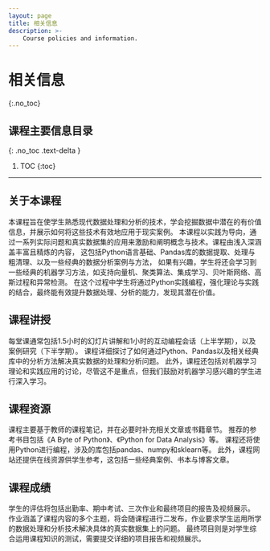 ```yaml
---
layout: page
title: 相关信息
description: >-
    Course policies and information.
---
```


# 相关信息
{:.no_toc}

## 课程主要信息目录
{: .no_toc .text-delta }

1. TOC
{:toc}

---

## 关于本课程

本课程旨在使学生熟悉现代数据处理和分析的技术，学会挖掘数据中潜在的有价值信息，并展示如何将这些技术有效地应用于现实案例。
本课程以实践为导向，通过一系列实际问题和真实数据集的应用来激励和阐明概念与技术。课程由浅入深涵盖丰富且精炼的内容，
这包括Python语言基础、Pandas库的数据提取、处理与粗清理、以及一些经典的数据分析案例与方法，
如果有兴趣，学生将还会学习到一些经典的机器学习方法，如支持向量机、聚类算法、集成学习、贝叶斯网络、高斯过程和异常检测。
在这个过程中学生将通过Python实践编程，强化理论与实践的结合，最终能有效提升数据处理、分析的能力，发现其潜在价值。

## 课程讲授

每堂课通常包括1.5小时的幻灯片讲解和1小时的互动编程会话（上半学期），以及案例研究（下半学期）。
课程详细探讨了如何通过Python、Pandas以及相关经典库中的分析方法解决真实数据的处理和分析问题。
此外，课程还包括对机器学习理论和实践应用的讨论，尽管这不是重点，但我们鼓励对机器学习感兴趣的学生进行深入学习。
## 课程资源

课程主要基于教师的课程笔记，并在必要时补充相关文章或书籍章节。
推荐的参考书目包括《A Byte of Python》、《Python for Data Analysis》等。
课程还将使用Python进行编程，涉及的库包括pandas、numpy和sklearn等。
此外，课程网站还提供在线资源供学生参考，这包括一些经典案例、书本与博客文章。


## 课程成绩

学生的评估将包括出勤率、期中考试、三次作业和最终项目的报告及视频展示。
作业涵盖了课程内容的多个主题，将会随课程进行二发布，作业要求学生运用所学的数据处理和分析技术解决具体的真实数据集上的问题。
最终项目则是对学生综合运用课程知识的测试，需要提交详细的项目报告和视频展示。